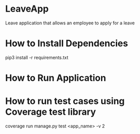 # LeaveApp
Leave application that allows an employee to apply for a leave

# How to Install Dependencies
pip3 install -r requirements.txt

# How to Run Application

# How to run test cases using Coverage test library
coverage run manage.py test <app_name> -v 2



